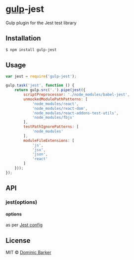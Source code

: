 # [gulp](http://gulpjs.com)-jest

Gulp plugin for the Jest test library


## Installation

```bash
$ npm install gulp-jest
```

## Usage

```javascript
var jest = require('gulp-jest');

gulp.task('jest', function () {
    return gulp.src('.').pipe(jest({
        scriptPreprocessor: './node_modules/babel-jest',
        unmockedModulePathPatterns: [
            'node_modules/react',
            'node_modules/react-dom',
            'node_modules/react-addons-test-utils',
            'node_modules/fbjs'
        ],
        testPathIgnorePatterns: [
            'node_modules'
        ],
        moduleFileExtensions: [
            'js',
            'jsx',
            'json',
            'react'
        ]
    }));
});

```


## API

### jest(options)

#### options

as per [Jest config](http://facebook.github.io/jest/docs/api.html#config-options)


## License

MIT © [Dominic Barker](http://www.dombarker.co.uk)

